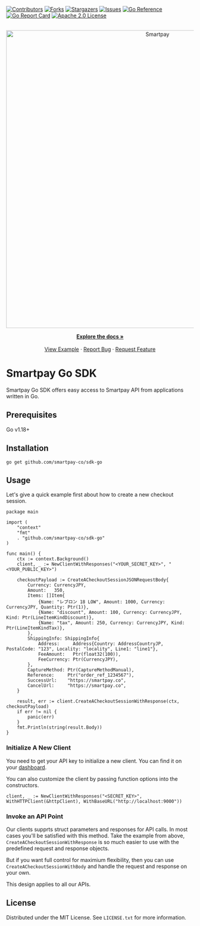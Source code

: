 <div id="top"></div>

<!-- PROJECT SHIELDS -->

[![Contributors][contributors-shield]][contributors-url]
[![Forks][forks-shield]][forks-url]
[![Stargazers][stars-shield]][stars-url]
[![Issues][issues-shield]][issues-url]
[![Go Reference][reference-shield]][reference-url]
[![Go Report Card][go-report-card-shield]][go-report-card-url]
[![Apache 2.0 License][license-shield]][license-url]

<br />
<div align="center">
  <a href="https://github.com/smartpay-co/sdk-go">
		<picture>
			<source media="(prefers-color-scheme: dark)" srcset="https://assets.smartpay.co/logo/banner/smartpay-logo-dark.png" />
			<source media="(prefers-color-scheme: light)" srcset="https://assets.smartpay.co/logo/banner/smartpay-logo.png" />
			<img alt="Smartpay" src="https://assets.smartpay.co/logo/banner/smartpay-logo.png" style="width: 797px;" />
		</picture>
  </a>

  <p align="center">
    <a href="https://docs.smartpay.co/"><strong>Explore the docs »</strong></a>
    <br />
    <br />
    <a href="https://github.com/smartpay-co/integration-examples">View Example</a>
    ·
    <a href="https://github.com/smartpay-co/sdk-go/issues">Report Bug</a>
    ·
    <a href="https://github.com/smartpay-co/sdk-go/issues">Request Feature</a>
  </p>
</div>

# Smartpay Go SDK

Smartpay Go SDK offers easy access to Smartpay API from applications written in Go.

## Prerequisites

Go v1.18+

## Installation

```shell
go get github.com/smartpay-co/sdk-go
```

## Usage

Let's give a quick example first about how to create a new checkout session.

```golang
package main

import (
	"context"
	"fmt"
	. "github.com/smartpay-co/sdk-go"
)

func main() {
	ctx := context.Background()
	client, _ := NewClientWithResponses("<YOUR_SECRET_KEY>", "<YOUR_PUBLIC_KEY>")

	checkoutPayload := CreateACheckoutSessionJSONRequestBody{
		Currency: CurrencyJPY,
		Amount:   350,
		Items: []Item{
			{Name: "レブロン 18 LOW", Amount: 1000, Currency: CurrencyJPY, Quantity: Ptr(1)},
			{Name: "discount", Amount: 100, Currency: CurrencyJPY, Kind: Ptr(LineItemKindDiscount)},
			{Name: "tax", Amount: 250, Currency: CurrencyJPY, Kind: Ptr(LineItemKindTax)},
		},
		ShippingInfo: ShippingInfo{
			Address:     Address{Country: AddressCountryJP, PostalCode: "123", Locality: "locality", Line1: "line1"},
			FeeAmount:   Ptr(float32(100)),
			FeeCurrency: Ptr(CurrencyJPY),
		},
		CaptureMethod: Ptr(CaptureMethodManual),
		Reference:     Ptr("order_ref_1234567"),
		SuccessUrl:    "https://smartpay.co",
		CancelUrl:     "https://smartpay.co",
	}

	result, err := client.CreateACheckoutSessionWithResponse(ctx, checkoutPayload)
	if err != nil {
		panic(err)
	}
	fmt.Println(string(result.Body))
}
```

### Initialize A New Client

You need to get your API key to initialize a new client. You can find it on your [dashboard](https://dashboard.smartpay.co/settings/credentials).

You can also customize the client by passing function options into the constructors.

```golang
client, _ := NewClientWithResponses("<SECRET_KEY>", WithHTTPClient(&httpClient), WithBaseURL("http://localhost:9000"))
```

### Invoke an API Point

Our clients supprts struct parameters and responses for API calls. In most cases you'll be satisfied with this method. Take the example from above, `CreateACheckoutSessionWithResponse` is so much easier to use with the predefined request and response objects.

But if you want full control for maximium flexibility, then you can use `CreateACheckoutSessionWithBody` and handle the request and response on your own.

This design applies to all our APIs.

## License

Distributed under the MIT License. See `LICENSE.txt` for more information.

<!-- MARKDOWN LINKS & IMAGES -->
<!-- https://www.markdownguide.org/basic-syntax/#reference-style-links -->
[contributors-shield]: https://img.shields.io/github/contributors/smartpay-co/sdk-go.svg
[contributors-url]: https://github.com/smartpay-co/sdk-go/graphs/contributors
[forks-shield]: https://img.shields.io/github/forks/smartpay-co/sdk-go.svg
[forks-url]: https://github.com/smartpay-co/sdk-go/network/members
[stars-shield]: https://img.shields.io/github/stars/smartpay-co/sdk-go.svg
[stars-url]: https://github.com/smartpay-co/sdk-go/stargazers
[issues-shield]: https://img.shields.io/github/issues/smartpay-co/sdk-go.svg
[issues-url]: https://github.com/smartpay-co/sdk-go/issues
[license-shield]: https://img.shields.io/github/license/smartpay-co/sdk-go.svg
[license-url]: https://github.com/smartpay-co/sdk-go/blob/main/LICENSE.txt
[reference-shield]: https://pkg.go.dev/badge/github.com/smartpay-co/sdk-go.svg
[reference-url]: https://pkg.go.dev/github.com/smartpay-co/sdk-go
[go-report-card-shield]: https://goreportcard.com/badge/github.com/smartpay-co/sdk-go
[go-report-card-url]: https://goreportcard.com/report/github.com/smartpay-co/sdk-go
